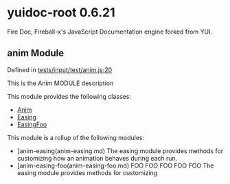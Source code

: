 
# yuidoc-root 0.6.21

Fire Doc, Fireball-x&#x27;s JavaScript Documentation engine forked from YUI.


## anim Module



Defined in [tests/input/test/anim.js:20](../files/tests_input_test_anim.js.html#l20)



This is the Anim MODULE description


This module provides the following classes:
  - [Anim](../classes/Anim.md)
  - [Easing](../classes/Easing.md)
  - [EasingFoo](../classes/EasingFoo.md)


This module is a rollup of the following modules:
  - [anim-easing(anim-easing.md) The easing module provides methods for customizing
how an animation behaves during each run.
  - [anim-easing-foo(anim-easing-foo.md) FOO FOO FOO FOO FOO The easing module provides methods for customizing
